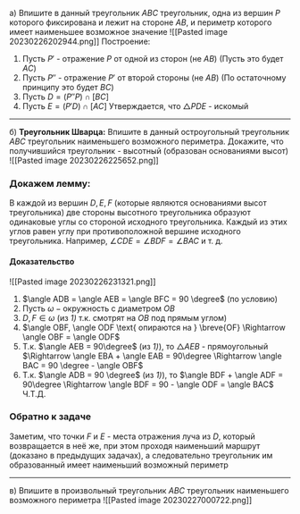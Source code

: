а) Впишите в данный треугольник $ABC$ треугольник, одна из вершин $P$ которого фиксирована и лежит на стороне $AB$, и периметр которого имеет наименьшее возможное значение
![[Pasted image 20230226202944.png]]
Построение: 
1) Пусть $Р'$ - отражение $Р$ от одной из сторон (не $АВ$) (Пусть это будет $AC$)
2) Пусть $Р''$ - отражение $Р'$ от второй стороны (не $АВ$) (По остаточному принципу это будет $BC$)
3) Пусть $D = (P''P)\cap[BC]$
4) Пусть $E = (P'D)\cap[AC]$
Утверждается, что $\triangle РDЕ$ - искомый
---
б) **Треугольник Шварца:** Впишите в данный остроугольный треугольник $ABC$ треугольник наименьшего возможного периметра. Докажите, что получившийся треугольник - высотный (образован основаниями высот)
![[Pasted image 20230226225652.png]]
### Докажем лемму:
В каждой из вершин $D, E, F$ (которые являются основаниями высот треугольника) две стороны высотного треугольника образуют одинаковые углы со стороной исходного треугольника.
Каждый из этих углов равен углу при противоположной вершине исходного треугольника.
Например, $\angle CDE = \angle BDF = \angle BAC$ и т. д.
#### Доказательство
![[Pasted image 20230226231321.png]]
1) $\angle ADB = \angle AEB = \angle BFC = 90 \degree$ (по условию)
2) Пусть $\omega - \text{окружность с диаметром } OB$
3) $D, F \in \omega$ (из _1)_ т.к. смотрят на $OB$ под прямым углом)
4) $\angle OBF, \angle ODF \text{ опираются на } \breve{OF} \Rightarrow \angle OBF = \angle ODF$
5) Т.к. $\angle AEB = 90\degree$ (из _1)_), то $\triangle AEB$ - прямоугольный $\Rightarrow \angle EBA + \angle EAB = 90\degree \Rightarrow \angle BAC = 90 \degree - \angle OBF$
6) Т.к. $\angle ADB = 90 \degree$ (из _1)_), то $\angle BDF + \angle ADF = 90\degree \Rightarrow \angle BDF = 90 - \angle ODF = \angle BAC$ 
Ч.Т.Д.
### Обратно к задаче
Заметим, что точки $F$ и $E$ - места отражения луча из $D$, который возвращается в неё же, при этом проходя наименьший маршрут (доказано в предыдущих задачах), а следовательно треугольник им образованный имеет наименьший возможный периметр

---
в) Впишите в произвольный треугольник $ABC$ треугольник наименьшего возможного периметра
![[Pasted image 20230227000722.png]]
